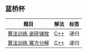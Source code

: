 ## 蓝桥杯

|题目|解法|标签|
|:--:|:--:|:--:|
|[算法训练 瓷砖铺放](http://lx.lanqiao.cn/problem.page?gpid=T55)|[C++](C++/瓷砖铺放.cpp)|递归|
|[算法训练 幂方分解](http://lx.lanqiao.cn/problem.page?gpid=T72)|[C++](C++/幂方分解.cpp)|递归|
